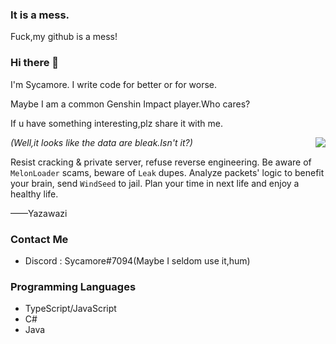 ### It is a mess.
Fuck,my github is a mess!

### Hi there 👋
I'm Sycamore. I write code for better or for worse.

Maybe I am a common Genshin Impact player.Who cares?

If u have something interesting,plz share it with me.

<img align="right" src="https://github-readme-stats.vercel.app/api?username=Sycamore0&theme=darcula&show_icons=true&count_private=true">

*(Well,it looks like the data are bleak.Isn't it?)*

Resist cracking & private server, refuse reverse engineering. Be aware of `MelonLoader` scams, beware of `Leak` dupes. Analyze packets' logic to benefit your brain, send `WindSeed` to jail. Plan your time in next life and enjoy a healthy life.      

——Yazawazi

### Contact Me
- Discord : Sycamore#7094(Maybe I seldom use it,hum)

### Programming Languages
 - TypeScript/JavaScript
 - C#
 - Java
